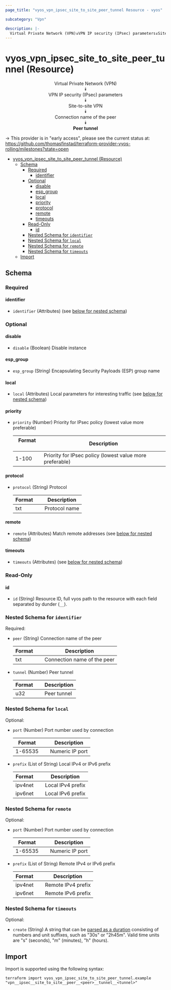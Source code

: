 ```yaml
---
page_title: "vyos_vpn_ipsec_site_to_site_peer_tunnel Resource - vyos"

subcategory: "Vpn"

description: |-
  Virtual Private Network (VPN)⯯VPN IP security (IPsec) parameters⯯Site-to-site VPN⯯Connection name of the peer⯯Peer tunnel
---
```


# vyos_vpn_ipsec_site_to_site_peer_tunnel (Resource)
<center>

Virtual Private Network (VPN)  
⯯  
VPN IP security (IPsec) parameters  
⯯  
Site-to-site VPN  
⯯  
Connection name of the peer  
⯯  
**Peer tunnel**


</center>

-> This provider is in "early access", please see the current status at: https://github.com/thomasfinstad/terraform-provider-vyos-rolling/milestones?state=open

<!--TOC-->

- [vyos_vpn_ipsec_site_to_site_peer_tunnel (Resource)](#vyos_vpn_ipsec_site_to_site_peer_tunnel-resource)
  - [Schema](#schema)
    - [Required](#required)
      - [identifier](#identifier)
    - [Optional](#optional)
      - [disable](#disable)
      - [esp_group](#esp_group)
      - [local](#local)
      - [priority](#priority)
      - [protocol](#protocol)
      - [remote](#remote)
      - [timeouts](#timeouts)
    - [Read-Only](#read-only)
      - [id](#id)
    - [Nested Schema for `identifier`](#nested-schema-for-identifier)
    - [Nested Schema for `local`](#nested-schema-for-local)
    - [Nested Schema for `remote`](#nested-schema-for-remote)
    - [Nested Schema for `timeouts`](#nested-schema-for-timeouts)
  - [Import](#import)

<!--TOC-->

<!-- schema generated by tfplugindocs -->
## Schema

### Required

#### identifier
- `identifier` (Attributes) (see [below for nested schema](#nestedatt--identifier))

### Optional

#### disable
- `disable` (Boolean) Disable instance
#### esp_group
- `esp_group` (String) Encapsulating Security Payloads (ESP) group name
#### local
- `local` (Attributes) Local parameters for interesting traffic (see [below for nested schema](#nestedatt--local))
#### priority
- `priority` (Number) Priority for IPsec policy (lowest value more preferable)

    |  Format  &emsp;|  Description                                               |
    |----------|------------------------------------------------------------|
    |  1-100   &emsp;|  Priority for IPsec policy (lowest value more preferable)  |
#### protocol
- `protocol` (String) Protocol

    |  Format  &emsp;|  Description    |
    |----------|-----------------|
    |  txt     &emsp;|  Protocol name  |
#### remote
- `remote` (Attributes) Match remote addresses (see [below for nested schema](#nestedatt--remote))
#### timeouts
- `timeouts` (Attributes) (see [below for nested schema](#nestedatt--timeouts))

### Read-Only

#### id
- `id` (String) Resource ID, full vyos path to the resource with each field separated by dunder (`__`).

<a id="nestedatt--identifier"></a>
### Nested Schema for `identifier`

Required:

- `peer` (String) Connection name of the peer

    |  Format  &emsp;|  Description                  |
    |----------|-------------------------------|
    |  txt     &emsp;|  Connection name of the peer  |
- `tunnel` (Number) Peer tunnel

    |  Format  &emsp;|  Description  |
    |----------|---------------|
    |  u32     &emsp;|  Peer tunnel  |


<a id="nestedatt--local"></a>
### Nested Schema for `local`

Optional:

- `port` (Number) Port number used by connection

    |  Format   &emsp;|  Description      |
    |-----------|-------------------|
    |  1-65535  &emsp;|  Numeric IP port  |
- `prefix` (List of String) Local IPv4 or IPv6 prefix

    |  Format   &emsp;|  Description        |
    |-----------|---------------------|
    |  ipv4net  &emsp;|  Local IPv4 prefix  |
    |  ipv6net  &emsp;|  Local IPv6 prefix  |


<a id="nestedatt--remote"></a>
### Nested Schema for `remote`

Optional:

- `port` (Number) Port number used by connection

    |  Format   &emsp;|  Description      |
    |-----------|-------------------|
    |  1-65535  &emsp;|  Numeric IP port  |
- `prefix` (List of String) Remote IPv4 or IPv6 prefix

    |  Format   &emsp;|  Description         |
    |-----------|----------------------|
    |  ipv4net  &emsp;|  Remote IPv4 prefix  |
    |  ipv6net  &emsp;|  Remote IPv6 prefix  |


<a id="nestedatt--timeouts"></a>
### Nested Schema for `timeouts`

Optional:

- `create` (String) A string that can be [parsed as a duration](https://pkg.go.dev/time#ParseDuration) consisting of numbers and unit suffixes, such as &#34;30s&#34; or &#34;2h45m&#34;. Valid time units are &#34;s&#34; (seconds), &#34;m&#34; (minutes), &#34;h&#34; (hours).

## Import

Import is supported using the following syntax:

```shell
terraform import vyos_vpn_ipsec_site_to_site_peer_tunnel.example "vpn__ipsec__site_to_site__peer__<peer>__tunnel__<tunnel>"
```
